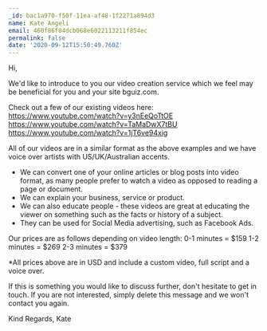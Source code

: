 ```yaml
---
_id: bac1a970-f50f-11ea-af48-1f2271a894d3
name: Kate Angeli
email: 460f86f04dcb068e6022113211f854ec
permalink: false
date: '2020-09-12T15:50:49.760Z'
---
```

Hi,

We'd like to introduce to you our video creation service which we feel may be beneficial for you and your site bguiz.com.

Check out a few of our existing videos here:
https://www.youtube.com/watch?v=y3nEeQoTtOE
https://www.youtube.com/watch?v=TaMaDwX7tBU
https://www.youtube.com/watch?v=1jT6ve94xig

All of our videos are in a similar format as the above examples and we have voice over artists with US/UK/Australian accents.

- We can convert one of your online articles or blog posts into video format, as many people prefer to watch a video as opposed to reading a page or document.
- We can explain your business, service or product.
- We can also educate people - these videos are great at educating the viewer on something such as the facts or history of a subject.
- They can be used for Social Media advertising, such as Facebook Ads.

Our prices are as follows depending on video length:
0-1 minutes = $159
1-2 minutes = $269
2-3 minutes = $379

*All prices above are in USD and include a custom video, full script and a voice over.

If this is something you would like to discuss further, don't hesitate to get in touch.
If you are not interested, simply delete this message and we won't contact you again.

Kind Regards,
Kate

